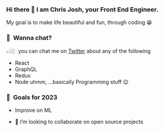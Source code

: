 ### Hi there 👋 I am Chris Josh, your Front End Engineer.
My goal is to make life beautiful and fun, through coding 😁

### 💬&nbsp; Wanna chat? 
👉🏼&nbsp; you can chat me on [Twitter](https://twitter.com/ChristofaJoshua) about any of the following 
- React
- GraphQL
- Redux
- Node
uhmm, ...basically Programming stuff 😉

### 🔭&nbsp; Goals for 2023
- Improve on ML

- 👯 I’m looking to collaborate on open source projects

[comment]: <> (- 🤔 I’m looking for help with Relay)

